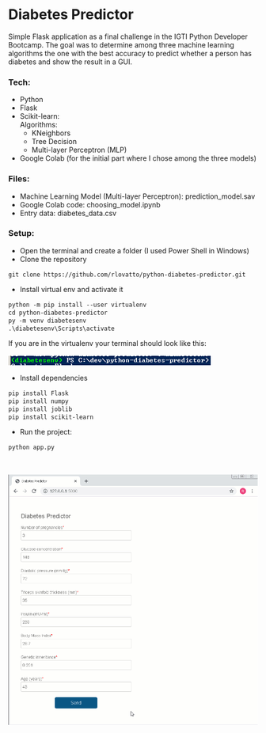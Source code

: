 # Diabetes Predictor

Simple Flask application as a final challenge in the IGTI Python Developer Bootcamp. The goal was to determine among three machine learning algorithms the one with the best accuracy to predict whether a person has diabetes and show the result in a GUI.

### Tech:

  - Python
  - Flask
  - Scikit-learn: <br/>
      Algorithms: 
      - KNeighbors
      - Tree Decision
      - Multi-layer Perceptron (MLP) 
  - Google Colab (for the initial part where I chose among the three models)

### Files:
  - Machine Learning Model (Multi-layer Perceptron): prediction_model.sav  
  - Google Colab code: choosing_model.ipynb
  - Entry data: diabetes_data.csv

### Setup:
  - Open the terminal and create a folder (I used Power Shell in Windows)
  - Clone the repository
   ```  
git clone https://github.com/rlovatto/python-diabetes-predictor.git
```
  - Install virtual env and activate it
  ```
  python -m pip install --user virtualenv
  cd python-diabetes-predictor
  py -m venv diabetesenv
  .\diabetesenv\Scripts\activate
  ```
  If you are in the virtualenv your terminal should look like this: </br></br>
  ![](terminal_venv_activated.PNG)
  - Install dependencies
  ```  
pip install Flask
pip install numpy
pip install joblib
pip install scikit-learn
```
  - Run the project:
  ```
  python app.py
```

<br/><br/>
![](diabetes_predictor.gif)

